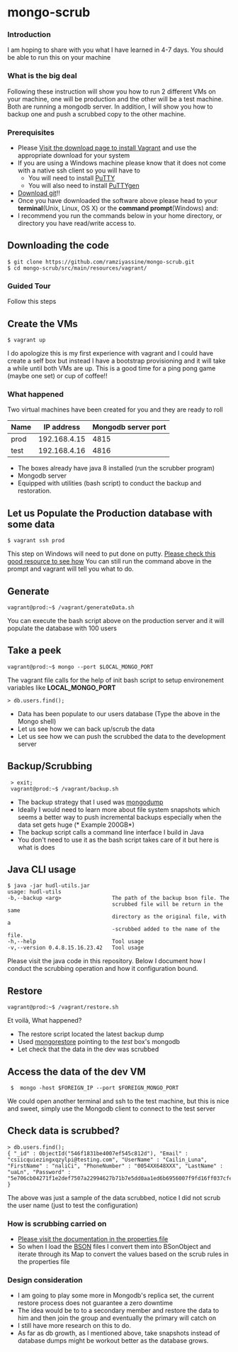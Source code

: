 mongo-scrub
===========

### Introduction 
I am hoping to share with you what I have learned in 4-7 days. You should be able to run this on your machine 

### What is the big deal 
Following these instruction will show you how to run 2 different VMs on your machine, one will be production and the other will be a test machine. 
Both are running a mongodb server. In addition, I will show you how to backup one and push a scrubbed copy to the other machine.

### Prerequisites 

* Please [Visit the download page to install Vagrant](https://www.vagrantup.com/downloads.html) and use the appropriate download for your system
* If you are using a Windows machine please know that it does not come with a native ssh client so you will have to 
    * You will need to install [PuTTY](http://the.earth.li/~sgtatham/putty/latest/x86/putty.exe)
    * You will also need to install [PuTTYgen](http://the.earth.li/~sgtatham/putty/latest/x86/puttygen.exe)
* [Download git](http://git-scm.com/downloads)!!
* Once you have downloaded the software above please head to your **terminal**(Unix, Linux, OS X) or the **command prompt**(Windows) and:
* I recommend you run the commands below in your home directory, or directory you have read/write access to.

Downloading the code
--------------------
    $ git clone https://github.com/ramziyassine/mongo-scrub.git
    $ cd mongo-scrub/src/main/resources/vagrant/


### Guided Tour

Follow this steps

Create the VMs
--------------
    $ vagrant up
I do apologize this is my first experience with vagrant and I could have create a self box but instead I have a bootstrap provisioning and it will take a while until both VMs are up.
This is a good time for a ping pong game (maybe one set) or cup of coffee!!

### What happened

 Two virtual machines have been created for you and they are ready to roll

|Name | IP address  | Mongodb server port
|----|---------- |----------------------
|prod | 192.168.4.15| 4815
|test | 192.168.4.16| 4816

* The boxes already have java 8 installed (run the scrubber program)
* Mongodb server
* Equipped with utilities (bash script) to conduct the backup and restoration.


Let us Populate the Production database with some data
--------------
    $ vagrant ssh prod
This step on Windows will need to put done on putty. [Please check this good resource to see how](http://stackoverflow.com/questions/9885108/ssh-to-vagrant-box-in-windows)
You can still run the command above in the prompt and vagrant will tell you what to do.

Generate
--------------
    vagrant@prod:~$ /vagrant/generateData.sh
You can execute the bash script above on the production server and it will populate the database with 100 users

Take a peek
--------------
    vagrant@prod:~$ mongo --port $LOCAL_MONGO_PORT

The vagrant file calls for the help of init bash script to setup environement variables like **LOCAL_MONGO_PORT**

    > db.users.find();

* Data has been populate to our users database (Type the above in the Mongo shell)
* Let us see how we can back up/scrub the data
* Let us see how we can push the scrubbed the data to the development server


Backup/Scrubbing
--------------
     > exit;
     vagrant@prod:~$ /vagrant/backup.sh

* The backup strategy that I used was [mongodump](http://docs.mongodb.org/manual/reference/program/mongodump/)
* Ideally I would need to learn more about file system snapshots which seems a better way to push incremental backups especially when the data set gets huge (* Example 200GB*)
* The backup script calls a command line interface I build in Java
* You don't need to use it as the bash script takes care of it but here is what is does

Java CLI usage
--------------
    $ java -jar hudl-utils.jar
    usage: hudl-utils
    -b,--backup <arg>                The path of the backup bson file. The
                                     scrubbed file will be return in the same
                                     directory as the original file, with a
                                     -scrubbed added to the name of the file.
    -h,--help                        Tool usage
    -v,--version 0.4.8.15.16.23.42   Tool usage

Please visit the java code in this repository. Below I document how I conduct the scrubbing operation and how it configuration bound.

Restore
--------------
    vagrant@prod:~$ /vagrant/restore.sh

Et voilà, What happened?
* The restore script located the latest backup dump
* Used [mongorestore](http://docs.mongodb.org/manual/reference/program/mongorestore/) pointing to the *test* box's mongodb
* Let check that the data in the dev was scrubbed

Access the data of the dev VM
--------------
     $  mongo -host $FOREIGN_IP --port $FOREIGN_MONGO_PORT
We could open another terminal and ssh to the test machine, but this is nice and sweet, simply use the Mongodb client to connect to the test server

Check data is scrubbed?
--------------
    > db.users.find();
    { "_id" : ObjectId("546f1831be4007ef545c812d"), "Email" : "csiicquiezingxqzylpi@testing.com", "UserName" : "Cailin_Luna", "FirstName" : "naliCi", "PhoneNumber" : "0054XX648XXX", "LastName" : "uaLn", "Password" : "5e706cb04271f1e2def7507a22994627b71b7e5dd0aa1ed6b6956007f9fd16ff037cfe038f6fc82d4eab6a8adc51703c8a6550d4915ff2dbf659c6b990d05937" }

The above was just a sample of the data scrubbed, notice I did not scrub the user name (just to test the configuration)

### How is scrubbing carried on

* [Please visit the documentation in the properties file](https://github.com/ramziyassine/mongo-scrub/blob/master/src/main/resources/scrub.properties)
* So when I load the [BSON](http://bsonspec.org/) files I convert them into BSonObject and iterate through its Map to convert the values based on the scrub rules in the properties file




### Design consideration

* I am going to play some more in Mongodb's replica set, the current restore process does not guarantee a zero downtime
* The idea would be to to a secondary member and restore the data to him and then join the group and eventually the primary will catch on
* I still have more research on this to do.
* As far as db growth, as I mentioned above, take snapshots instead of database dumps might be workout better as the database grows.


